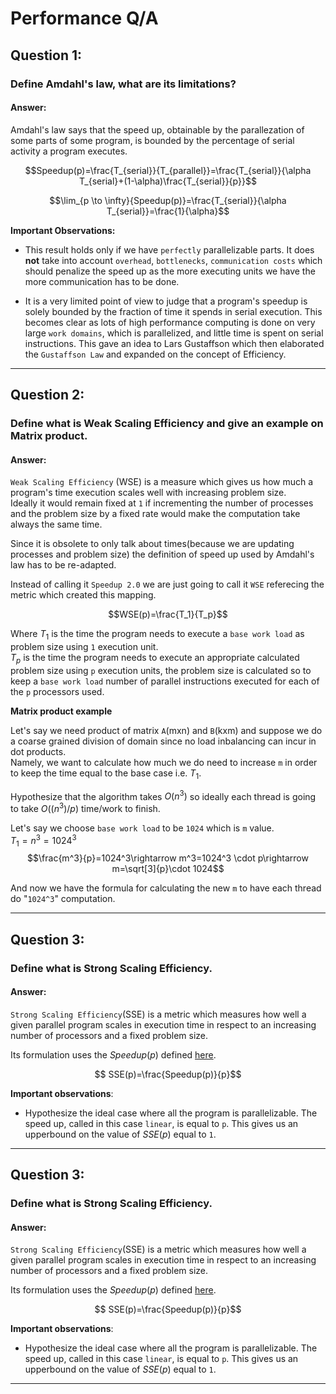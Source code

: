 # Performance Q/A

## Question 1:
### Define Amdahl's law, what are its limitations?
#### Answer:

Amdahl's law says that the speed up, obtainable by the parallezation of some parts of some program, is bounded by the percentage of serial activity a program executes.

$$Speedup(p)=\frac{T_{serial}}{T_{parallel}}=\frac{T_{serial}}{\alpha T_{serial}+(1-\alpha)\frac{T_{serial}}{p}}$$

$$\lim_{p \to \infty}{Speedup(p)}=\frac{T_{serial}}{\alpha T_{serial}}=\frac{1}{\alpha}$$

__Important Observations:__

- This result holds only if we have `perfectly` parallelizable parts. It does __not__ take into account `overhead`, `bottlenecks`, `communication costs` which should penalize the speed up as the more executing units we have the more communication has to be done.

- It is a very limited point of view to judge that a program's speedup is solely bounded by the fraction of time it spends in serial execution. This becomes clear as lots of high performance computing is done on very large `work domains`, which is parallelized, and little time is spent on serial instructions. This gave an idea to Lars Gustaffson which then elaborated the `Gustaffson Law` and expanded on the concept of Efficiency.
---

## Question 2:
### Define what is Weak Scaling Efficiency and give an example on Matrix product.
#### Answer:

`Weak Scaling Efficiency` (WSE) is a measure which gives us how much a program's time execution scales well with increasing problem size. <br>
Ideally it would remain fixed at `1` if incrementing the number of processes and the problem size by a fixed rate would make the computation take always the same time. <br>

Since it is obsolete to only talk about times(because we are updating processes and problem size) the definition of speed up used by Amdahl's law has to be re-adapted.

Instead of calling it `Speedup 2.0` we are just going to call it `WSE` referecing the metric which created this mapping.

$$WSE(p)=\frac{T_1}{T_p}$$

Where $T_1$ is the time the program needs to execute a `base work load` as problem size using `1` execution unit.<br>
$T_p$ is the time the program needs to execute an appropriate calculated problem size using `p` execution units, the problem size is calculated so to keep a `base work load` number of parallel instructions executed for each of the `p` processors used.

__Matrix product example__

Let's say we need product of matrix `A`(mxn) and `B`(kxm) and suppose we do a coarse grained division of domain since no load inbalancing can incur in dot products. <br>
Namely, we want to calculate how much we do need to increase `m` in order to keep the time equal to the base case i.e. $T_1$.

Hypothesize that the algorithm takes $O(n^3)$ so ideally each thread is going to take $O((n^3)/p)$ time/work to finish.

Let's say we choose `base work load` to be `1024` which is `m` value.<br>
$T_1=n^3=1024^3$
$$\frac{m^3}{p}=1024^3\rightarrow m^3=1024^3 \cdot p\rightarrow m=\sqrt[3]{p}\cdot 1024$$

And now we have the formula for calculating the new `m` to have each thread do "`1024^3`" computation.
 
---

## Question 3:
### Define what is Strong Scaling Efficiency.
#### Answer:

`Strong Scaling Efficiency`(SSE) is a metric which measures how well a given parallel program scales in execution time in respect to an increasing number of processors and a fixed problem size.

Its formulation uses the $Speedup(p)$ defined [here](#answer).

$$ SSE(p)=\frac{Speedup(p)}{p}$$

__Important observations__:
- Hypothesize the ideal case where all the program is parallelizable. The speed up, called in this case `linear`, is equal to `p`. This gives us an upperbound on the value of $SSE(p)$ equal to `1`.

---

## Question 3:
### Define what is Strong Scaling Efficiency.
#### Answer:

`Strong Scaling Efficiency`(SSE) is a metric which measures how well a given parallel program scales in execution time in respect to an increasing number of processors and a fixed problem size.

Its formulation uses the $Speedup(p)$ defined [here](#answer).

$$ SSE(p)=\frac{Speedup(p)}{p}$$

__Important observations__:
- Hypothesize the ideal case where all the program is parallelizable. The speed up, called in this case `linear`, is equal to `p`. This gives us an upperbound on the value of $SSE(p)$ equal to `1`.

---
